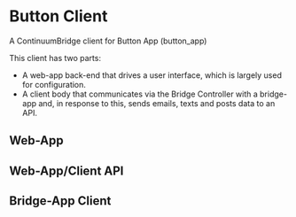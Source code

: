 # Button Client
A ContinuumBridge client for Button App (button_app)

This client has two parts:

* A web-app back-end that drives a user interface, which is largely used for configuration.
* A client body that communicates via the Bridge Controller with a bridge-app and, in response to this, sends emails, texts and posts data to an API.



Web-App
-------

Web-App/Client API
------------------

Bridge-App Client
-----------------
